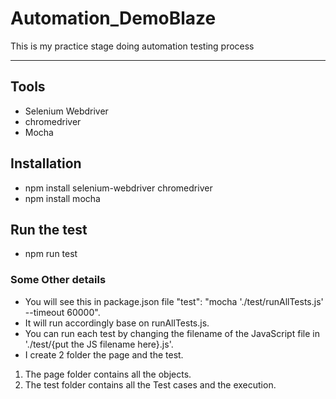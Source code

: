 # Automation_DemoBlaze
This is my practice stage doing automation testing process

---

## Tools
- Selenium Webdriver 
- chromedriver
- Mocha

## Installation
- npm install selenium-webdriver chromedriver
- npm install mocha


## Run the test
- npm run test

### Some Other details
- You will see this in package.json file  "test": "mocha './test/runAllTests.js' --timeout 60000".
- It will run accordingly base on runAllTests.js.
- You can run each test by changing the filename of the JavaScript file in './test/{put the JS filename here}.js'.
- I create 2 folder the page and the test.
1. The page folder contains all the objects.
2. The test folder contains all the Test cases and the execution.